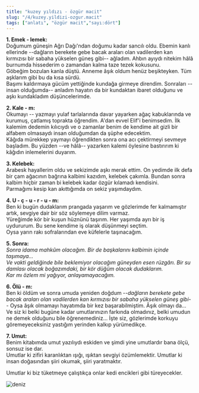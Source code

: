 ```yaml
---
title: "kuzey yıldızı - özgür macit"
slug: "/4/kuzey.yildizi-ozgur.macit"
tags: ["anlatı", "özgür macit","sayı:dört"]
---
```

**1. Emek - lemek:**  
Doğumum güneşin Ağrı Dağı'ndan doğumu kadar sancılı oldu. Ebemin kanlı
ellerinde --dağların berekete gebe bacak araları olan vadilerden kan
kırmızısı bir sabaha yükselen güneş gibi-- ağladım. Ahbın ayıydı nitekim
hâlâ burnumda hissederim o zamandan kalma taze tezek kokusunu.\
Göbeğim bozulan kanla düştü. Anneme âşık oldum henüz beşikteyken. Tüm
aşklarım gibi bu da kısa sürdü.\
Başımı kaldırmaya gücüm yettiğinde kundağa girmeye direndim. Sonraları
--insan olduğumda-- anladım hayatın da bir kundaktan ibaret olduğunu ve
aşkı kundakladım düşüncelerimde.

**2. Kale - m:**\
Okumayı -- yazmayı yulaf tarlalarında davar yayarken ağaç kabuklarında
ve kurumuş, çatlamış toprakta öğrendim. A'dan evvel Elif'i benimsedim.
İlk kalemim dedemin kılıcıydı ve o zamanlar benim de kendime ait gizli
bir alfabem olmasaydı insan olduğumdan da şüphe edecektim.\
Kâğıda mürekkep yaymayı öğrendikten sonra ona acı çektirmeyi sevmeye
başladım. Bu yüzden --ve hâlâ-- yazarken kalemi öylesine bastırırım ki
kâğıdın inlemelerini duyarım.

**3. Kelebek:**\
Arabesk hayallerim oldu ve sekizimde aşkı merak ettim. On yedimde ilk
defa bir çam ağacının bağrına kalbimi kazıdım, kelebek çakımla. Bundan
sonra kalbim hiçbir zaman bi kelebek kadar özgür kılamadı kendisini.\
Parmağımı kesip kan akıttığımda on sekiz yaşımdaydım.

**4. U - ç - u - r - u - m:**\
Ben ki bugün dudaklarım prangada yaşarım ve gözlerimde fer kalmamıştır
artık, sevgiye dair bir söz söylemeye dilim varmaz.\
Yüreğimde kör bir kuşun hüznünü taşırım. Her yaşımda ayrı bir iş
uydururum. Bu sene kendime iş olarak düşünmeyi seçtim.\
Oysa yarın rakı sofralarından eve küfelerle taşınacağım.

**5. Sonra:**\
*Sonra idama mahkûm olacağım. Bir de başkalarını kalbimin içinde
taşımaya...\
Ve vakti geldiğinde bile beklemiyor olacağım güneyden esen rüzgârı. Bir
su damlası olacak boğazımdaki, bir kör düğüm olacak dudaklarım.\
Kar mı özlem mi yağıyor, anlayamayacağım.*

**6. Ölü - m:**\
Ben ki öldüm ve sonra umuda yeniden doğdum --*dağların berekete gebe
bacak araları olan vadilerden kan kırmızısı bir sabaha yükselen güneş
gibi*-- Oysa âşık olmamayı hayatımda bir kez başarabilmiştim. Âşık
olmayı da...\
Ve siz ki belki bugüne kadar umutlarınızın farkında olmadınız, belki
umudun ne demek olduğunu bile öğrenemediniz... İşte siz, gözlerimde
korkuyu göremeyeceksiniz yastığım yerinden kalkıp yürümedikçe.

**7. Umut:**\
Benim kitabımda umut yazılıydı eskiden ve şimdi yine umutlardır bana
ölçü, sonsuz ise dar.\
Umutlar ki zifiri karanlıktan ışığı, ışıktan sevgiyi özümlemektir.
Umutlar ki insan doğasından şiiri okumak, şiiri yaratmaktır.

Umutlar ki biz tüketmeye çalıştıkça onlar kedi encikleri
gibi türeyecekler.

![deniz](/img/4.43.jpg)